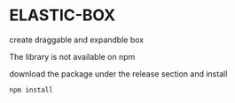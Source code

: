# ELASTIC-BOX

create draggable and expandble box 

The library is not available on npm 

download the package under the release section and install

```
npm install 
```
